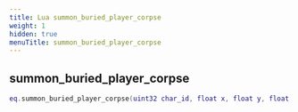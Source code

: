 ```yaml
---
title: Lua summon_buried_player_corpse
weight: 1
hidden: true
menuTitle: summon_buried_player_corpse
---
```

## summon_buried_player_corpse
```lua
eq.summon_buried_player_corpse(uint32 char_id, float x, float y, float z, float h) -- void
```